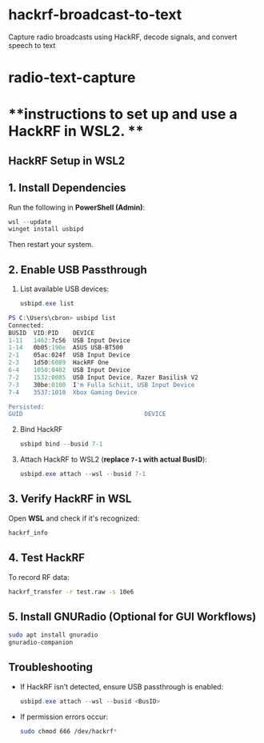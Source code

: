 # hackrf-broadcast-to-text
Capture radio broadcasts using HackRF, decode signals, and convert speech to text

# radio-text-capture

# **instructions to set up and use a HackRF in WSL2.  **

## **HackRF Setup in WSL2**  

## **1. Install Dependencies**  
Run the following in **PowerShell (Admin)**:  
```powershell
wsl --update
winget install usbipd
```
Then restart your system.  

## **2. Enable USB Passthrough**  
1. List available USB devices:  
   ```powershell
   usbipd.exe list
   ```

```powershell
PS C:\Users\cbron> usbipd list
Connected:
BUSID  VID:PID    DEVICE                                                        STATE
1-11   1462:7c56  USB Input Device                                              Not shared
1-14   0b05:190e  ASUS USB-BT500                                                Not shared
2-1    05ac:024f  USB Input Device                                              Not shared
2-3    1d50:6089  HackRF One                                                    Shared
6-4    1050:0402  USB Input Device                                              Not shared
7-2    1532:0085  USB Input Device, Razer Basilisk V2                           Not shared
7-3    30be:0100  I'm Fulla Schiit, USB Input Device                            Not shared
7-4    3537:1010  Xbox Gaming Device                                            Not shared

Persisted:
GUID                                  DEVICE
```
2. Bind HackRF
   ```powershell
   usbipd bind --busid 7-1
   ```
3. Attach HackRF to WSL2 (**replace `7-1` with actual BusID**):  
   ```powershell
   usbipd.exe attach --wsl --busid 7-1
   ```

## **3. Verify HackRF in WSL**  
Open **WSL** and check if it's recognized:  
```bash
hackrf_info
```

## **4. Test HackRF**  
To record RF data:  
```bash
hackrf_transfer -r test.raw -s 10e6
```

## **5. Install GNURadio (Optional for GUI Workflows)**  
```bash
sudo apt install gnuradio
gnuradio-companion
```

## **Troubleshooting**  
- If HackRF isn’t detected, ensure USB passthrough is enabled:  
  ```powershell
  usbipd.exe attach --wsl --busid <BusID>
  ```
- If permission errors occur:  
  ```bash
  sudo chmod 666 /dev/hackrf*
  ```

